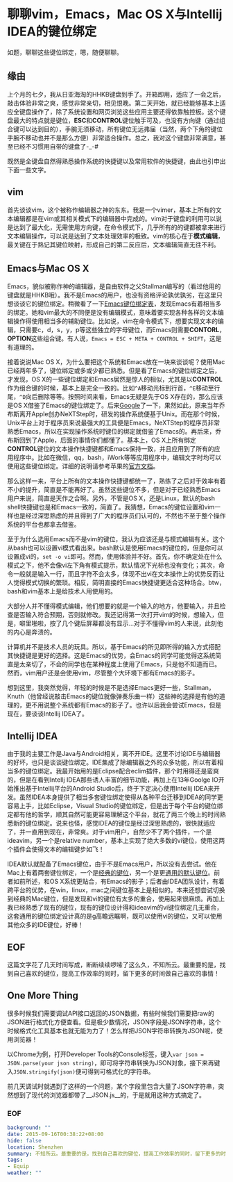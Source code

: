 聊聊vim，Emacs，Mac OS X与Intellij IDEA的键位绑定
===
如题，聊聊这些键位绑定，嗯，随便聊聊。

## 缘由
上个月的七夕，我从日亚海淘的HHKB键盘到手了。开箱即用，适应了一会之后，敲击体验非常之爽，感觉非常亲切，相见恨晚。第二天开始，就已经能够基本上适应全键盘操作了，除了系统设置和网页浏览这些应用主要还得依靠触控板。这个键盘最大的特点就是键位，**ESC**和**CONTROL**键位触手可及，也没有方向键（通过组合键可以达到目的），手腕无须移动，所有键位无远弗届（当然，两个下角的键位手腕不移动也并不是那么方便）非常适合操作。总之，我对这个键盘非常满意，甚至已经不习惯用自带的键盘了-_-#

既然是全键盘自然得熟悉操作系统的快捷键以及常用软件的快捷键，由此也引申出下面一些文字。

## vim
首先谈谈vim，这个被称作编辑器之神的东东。我是一个vimer，基本上所有的文本编辑都是在vim或其相关模式下的编辑器中完成的。vim对于键盘的利用可以说是达到了最大化，无需使用方向键，在命令模式下，几乎所有的的键都被拿来进行文本编辑操作，可以说是达到了文本处理效率的极致。vim的核心在于**模式编辑**，最关键在于熟记其键位映射，形成自己的第二反应后，文本编辑简直无往不利。

## Emacs与Mac OS X
Emacs，貌似被称作神的编辑器，是自由软件之父Stallman编写的（看过他用的键盘就是HHKB哦）。我不是Emacs的用户，也没有资格评论孰优孰劣，在这里只想谈谈它的键位绑定。稍微看了一下[Emacs键位绑定表][1]，发现Emacs有着相当多的绑定。她和vim最大的不同便是没有编辑模式，意味着要实现各种各样的文本编辑操作得使用相当多的辅助键位。比如说，vim在命令模式下，想要实现文本的编辑，只需要c，d，s，y，p等这些独立的字母键位，而Emacs则需要**CONTORL**，**OPTION**这些组合键。有人说，``Emacs = ESC + META + CONTROL + SHIFT``，这是有道理的。

接着说说Mac OS X，为什么要把这个系统和Emacs放在一块来谈谈呢？使用Mac已经两年多了，键位绑定或多或少都已熟悉。但是看了Emacs的键位绑定之后，才发现，OS X的一些键位绑定和Emacs居然是惊人的相似，尤其是以**CONTROL**作为组合键的时候，基本上是完全一致的。比如``^A``移动光标到行首，``^E``移动至行尾，``^D``向后删除等等。按照时间来看，Emacs无疑是先于OS X存在的，那么应该是OS X借鉴了Emacs的键位绑定了。后来[Google][2]了一下，果然如此，原来当年乔布斯离开Apple创办NeXTStep时，研发的操作系统便基于Unix。而在那个时候，Unix平台上对于程序员来说最强大的工具便是Emacs，NeXTStep的程序员非常熟悉Emacs，所以在实现操作系统时键位的绑定就借鉴了Emacs的。再后来，乔布斯回到了Apple，后面的事情你们都懂了。基本上，OS X上所有绑定**CONTROL**键位的文本操作快捷键都和Emacs保持一致，并且应用到了所有的应用程序中。比如在微信，qq，bash，iWork等等应用程序中，编辑文字时均可以使用这些键位绑定。详细的说明请参考苹果的[官方文档][3]。

那么这样一来，平台上所有的文本操作快捷键都统一了，熟练了之后对于效率有着不小的提升，简直是不能再好了。虽然这些键位不多，但是对于已经熟悉Emacs用户来说，简直是天作之合啊。另外，不管是OS X，还是Linux，默认的bash shell快捷键也是和Emacs一致的，简直了。我猜想，Emacs的键位设置和vim一样也是经过深思熟虑的并且得到了广大的程序员们认可的，不然也不至于整个操作系统的平台也都拿去借鉴。

至于为什么选用Emacs而不是vim的键位，我认为应该还是与模式编辑有关。这个从bash也可以设置vi模式看出来。bash默认是使用Emacs的键位的，但是你可以设置成vi的，``set -o vi``即可。然而，使用体验并不好。首先，你不确定处在什么模式之下，他不会像vi左下角有模式提示，默认情况下光标也没有变化；其次，命令一般就是输入一行，而且字符不会太多，体现不出vi在文本操作上的优势反而让人觉得模式切换的繁琐。相反，简明直接的Emacs快捷键更适合这种场合。btw，bash和vim基本上是给技术人用使用的。

大部分人并不懂得模式编辑，他们想要的就是一个输入的地方，他要输入，并且检查是否输入符合预期，否则就修改。我还记得第一次打开vim的时候，想输入，但是，噼里啪啦，按了几个键后屏幕都没有显示...对于不懂得vim的人来说，此刻他的内心是奔溃的。

计算机并不是技术人员的玩具。所以，基于Emacs的所见即所得的输入方式搭配其快捷键是更好的选择。这是Emacs的优势，会Emacs的同学可能觉得这系统简直是太亲切了，不会的同学也在某种程度上使用了Emacs，只是他不知道而已。然而，vim用户还是会使用vim，尽管整个大环境下都有Emacs的影子。

想到这里，我突然觉得，年轻的时候是不是选择Emacs更好一些，Stallman，Knuth（他曾经说敲击Emacs的键位就像弹奏乐曲一样）这些神的选择是有他的道理的，更不用说整个系统都有Emacs的影子了。也许以后我会尝试Emacs，但是现在，要谈谈Intellij IDEA了。

## Intellij IDEA
由于我的主要工作是Java与Android相关，离不开IDE。这里不讨论IDE与编辑器的好坏，也只是谈谈键位绑定。IDE集成了除编辑器之外的众多功能，所以有着相当多的键位绑定。我最开始用的是Eclipse配合eclim插件，那个时用得还是蛮爽的，但是在看到Intellj IDEA那些诱人丰富的细节功能，再加上在13年Goolge IO开始推出基于Intellij平台的Android Studio后，终于下定决心使用Intellij IDEA来开发。虽然IDEA本身提供了相当多套键位绑定使得从各种平台迁移到IDEA的同学更容易上手，比如Eclipse，Visual Studio的键位绑定，但是出于每个平台的键位绑定都有他的哲学，顺其自然可能更容易理解这个平台，就花了两三个晚上的时间熟悉新的键位绑定。说来也怪，感觉IDEA的键位是经过深思熟虑的，很快就适应了，并一直用到现在，非常爽。对于vim用户，自然少不了两个插件，一个是ideavim，另一个是relative number，基本上实现了绝大多数的vi键位，使用这两个插件会使得文本的编辑键步如飞！

IDEA默认就配备了Emacs键位，由于不是Emacs用户，所以没有去尝试。他在Mac上有着两套键位绑定，一个是[经典的键位][4]，另一个是更[通用的默认键位][5]。前者如前所述，和OS X系统更贴合，有Emacs的影子；后者由IDEA团队设计，有着跨平台的优势，在win，linux，mac之间键位基本上是相似的。本来还想尝试切换到经典的Mac键位，但是发现和vi的键位有太多的重合，使用起来很麻烦。再加上我已经熟悉了现有的键位，现有的键位设计得和ideavim的vi键位绑定几无重合，这套通用的键位绑定设计真的是g高瞻远瞩啊，既可以使用vi的键位，又可以使用其他众多的IDE键位，好棒！

## EOF
这篇文字花了几天时间写成，断断续续啰嗦了这么久，不知所云。最重要的是，找到自己喜欢的键位，提高工作效率的同时，留下更多的时间做自己喜欢的事情！

## One More Thing
很多时候我们需要调试API接口返回的JSON数据，有些时候我们需要把raw的JSON进行格式化方便查看。但是极少数情况，JSON字段是JSON字符串，这个时候格式化工具基本也就无能为力了！怎么样把JSON字符串转换为JSON呢，使用浏览器！

以Chrome为例，打开Developer Tools的Console标签，键入``var json = JSON.parse(your json string)``，即可将字符串转换为JSON对象，接下来再键入``JSON.stringify(json)``便可得到可格式化的字符串。

前几天调试时就遇到了这样的一个问题，某个字段里包含大量了JSON字符串，突然想到了现代的浏览器都带了__JSON.js__的，于是就用这种方式搞定了。

### EOF
```yaml
background: ""
date: 2015-09-16T00:38:22+08:00
hide: false
location: Shenzhen
summary: 不知所云。最重要的是，找到自己喜欢的键位，提高工作效率的同时，留下更多的时间做自己喜欢的事情！
tags:
- Equip
weather: ""
```


[1]: http://www.gnu.org/software/emacs/manual/html_node/emacs/Key-Bindings.html "Emacs Key Bindings"
[2]: http://apple.stackexchange.com/questions/76977/why-can-i-use-Emacs-shortcuts-in-many-os-x-programs "为什么我可以在OS X中使用很多Emacs的键位"
[3]: https://support.apple.com/en-us/HT201236 "Apple Key Bindings"
[4]: https://www.jetbrains.com/idea/docs/IntelliJIDEA_ReferenceCard_Mac.pdf "IDEA Mac Classic Key Bindings"
[5]: http://www.jetbrains.com/idea/docs/IntelliJIDEA_ReferenceCard.pdf "IDEA Default Key Bindings"

